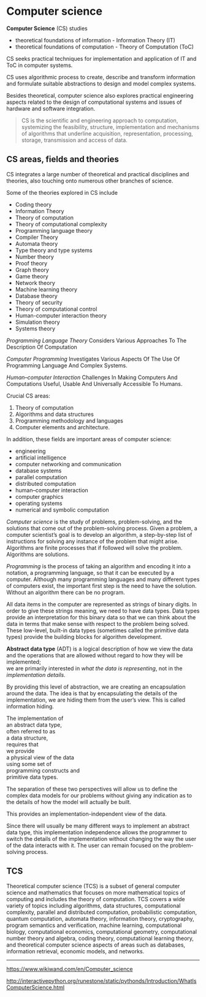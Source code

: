 # Computer science

**Computer Science** (CS) studies
* theoretical foundations of information - Information Theory (IT)
* theoretical foundations of computation - Theory of Computation (ToC)

CS seeks practical techniques for implementation and application of IT and ToC in computer systems.

CS uses algorithmic process to create, describe and transform information and formulate suitable abstractions to design and model complex systems.

Besides theoretical, computer science also explores practical engineering aspects related to the design of computational systems and issues of hardware and software integration.

> CS is the scientific and engineering approach to computation, systemizing the feasibility, structure, implementation and mechanisms of algorithms that underline acquisition, representation, processing, storage, transmission and access of data.


## CS areas, fields and theories

CS integrates a large number of theoretical and practical disciplines and theories, also touching onto numerous other branches of science.

Some of the theories explored in CS include
- Coding theory
- Information Theory
- Theory of computation
- Theory of computational complexity
- Programming language theory
- Compiler Theory
- Automata theory
- Type theory and type systems
- Number theory
- Proof theory
- Graph theory
- Game theory
- Network theory
- Machine learning theory
- Database theory
- Theory of security
- Theory of computational control
- Human-computer interaction theory
- Simulation theory
- Systems theory


*Programming Language Theory*
Considers Various Approaches To The Description Of Computation

*Computer Programming*
Investigates Various Aspects Of The Use Of Programming Language And Complex Systems.

*Human–computer Interaction*
Challenges In Making Computers And Computations Useful, Usable And Universally Accessible To Humans.

Crucial CS areas:
1. Theory of computation
2. Algorithms and data structures
3. Programming methodology and languages
4. Computer elements and architecture.


In addition, these fields are important areas of computer science:
- engineering
- artificial intelligence
- computer networking and communication
- database systems
- parallel computation
- distributed computation
- human–computer interaction
- computer graphics
- operating systems
- numerical and symbolic computation


*Computer science* is the study of problems, problem-solving, and the solutions that come out of the problem-solving process. Given a problem, a computer scientist’s goal is to develop an algorithm, a step-by-step list of instructions for solving any instance of the problem that might arise. Algorithms are finite processes that if followed will solve the problem. Algorithms are solutions.

*Programming* is the process of taking an algorithm and encoding it into a notation, a programming language, so that it can be executed by a computer. Although many programming languages and many different types of computers exist, the important first step is the need to have the solution. Without an algorithm there can be no program.

All data items in the computer are represented as strings of binary digits. In order to give these strings meaning, we need to have data types. Data types provide an interpretation for this binary data so that we can think about the data in terms that make sense with respect to the problem being solved. These low-level, built-in data types (sometimes called the primitive data types) provide the building blocks for algorithm development.

**Abstract data type** (ADT) is 
a logical description of 
how we view the data and 
the operations that are allowed 
without regard to 
how they will be implemented;    
we are primarily interested in 
*what the data is representing*, 
not in the *implementation details*.

By providing this level of abstraction, we are creating an encapsulation around the data. The idea is that by encapsulating the details of the implementation, we are hiding them from the user’s view. This is called information hiding.

The implementation of   
an abstract data type,   
often referred to as    
a data structure,   
requires that     
we provide    
a physical view of the data    
using some set of   
programming constructs and   
primitive data types.

The separation of these two perspectives will allow us to define the complex data models for our problems without giving any indication as to the details of how the model will actually be built.

This provides an implementation-independent view of the data.

Since there will usually be many different ways to implement an abstract data type, this implementation independence allows the programmer to switch the details of the implementation without changing the way the user of the data interacts with it. The user can remain focused on the problem-solving process.


## TCS
Theoretical computer science (TCS) is a subset of general computer science and mathematics that focuses on more mathematical topics of computing and includes the theory of computation. TCS covers a wide variety of topics including algorithms, data structures, computational complexity, parallel and distributed computation, probabilistic computation, quantum computation, automata theory, information theory, cryptography, program semantics and verification, machine learning, computational biology, computational economics, computational geometry, computational number theory and algebra, coding theory, computational learning theory, and theoretical computer science aspects of areas such as databases, information retrieval, economic models, and networks.



---
https://www.wikiwand.com/en/Computer_science

http://interactivepython.org/runestone/static/pythonds/Introduction/WhatIsComputerScience.html
